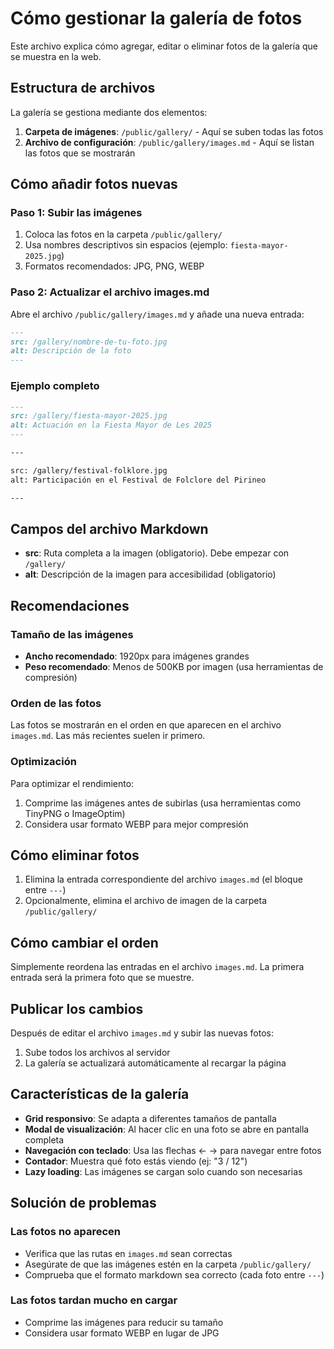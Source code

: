 # Cómo gestionar la galería de fotos

Este archivo explica cómo agregar, editar o eliminar fotos de la galería que se muestra en la web.

## Estructura de archivos

La galería se gestiona mediante dos elementos:

1. **Carpeta de imágenes**: `/public/gallery/` - Aquí se suben todas las fotos
2. **Archivo de configuración**: `/public/gallery/images.md` - Aquí se listan las fotos que se mostrarán

## Cómo añadir fotos nuevas

### Paso 1: Subir las imágenes

1. Coloca las fotos en la carpeta `/public/gallery/`
2. Usa nombres descriptivos sin espacios (ejemplo: `fiesta-mayor-2025.jpg`)
3. Formatos recomendados: JPG, PNG, WEBP

### Paso 2: Actualizar el archivo images.md

Abre el archivo `/public/gallery/images.md` y añade una nueva entrada:

```markdown
---
src: /gallery/nombre-de-tu-foto.jpg
alt: Descripción de la foto
---
```

### Ejemplo completo

```markdown
---
src: /gallery/fiesta-mayor-2025.jpg
alt: Actuación en la Fiesta Mayor de Les 2025
---

---

src: /gallery/festival-folklore.jpg
alt: Participación en el Festival de Folclore del Pirineo

---
```

## Campos del archivo Markdown

- **src**: Ruta completa a la imagen (obligatorio). Debe empezar con `/gallery/`
- **alt**: Descripción de la imagen para accesibilidad (obligatorio)

## Recomendaciones

### Tamaño de las imágenes

- **Ancho recomendado**: 1920px para imágenes grandes
- **Peso recomendado**: Menos de 500KB por imagen (usa herramientas de compresión)

### Orden de las fotos

Las fotos se mostrarán en el orden en que aparecen en el archivo `images.md`. Las más recientes suelen ir primero.

### Optimización

Para optimizar el rendimiento:

1. Comprime las imágenes antes de subirlas (usa herramientas como TinyPNG o ImageOptim)
2. Considera usar formato WEBP para mejor compresión

## Cómo eliminar fotos

1. Elimina la entrada correspondiente del archivo `images.md` (el bloque entre `---`)
2. Opcionalmente, elimina el archivo de imagen de la carpeta `/public/gallery/`

## Cómo cambiar el orden

Simplemente reordena las entradas en el archivo `images.md`. La primera entrada será la primera foto que se muestre.

## Publicar los cambios

Después de editar el archivo `images.md` y subir las nuevas fotos:

1. Sube todos los archivos al servidor
2. La galería se actualizará automáticamente al recargar la página

## Características de la galería

- **Grid responsivo**: Se adapta a diferentes tamaños de pantalla
- **Modal de visualización**: Al hacer clic en una foto se abre en pantalla completa
- **Navegación con teclado**: Usa las flechas ← → para navegar entre fotos
- **Contador**: Muestra qué foto estás viendo (ej: "3 / 12")
- **Lazy loading**: Las imágenes se cargan solo cuando son necesarias

## Solución de problemas

### Las fotos no aparecen

- Verifica que las rutas en `images.md` sean correctas
- Asegúrate de que las imágenes estén en la carpeta `/public/gallery/`
- Comprueba que el formato markdown sea correcto (cada foto entre `---`)

### Las fotos tardan mucho en cargar

- Comprime las imágenes para reducir su tamaño
- Considera usar formato WEBP en lugar de JPG
